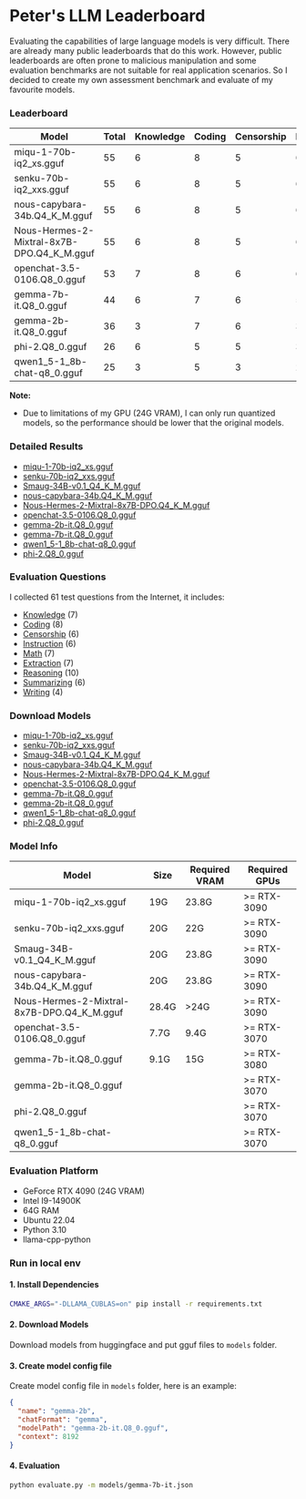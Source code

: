 # Peter's LLM Leaderboard

Evaluating the capabilities of large language models is very difficult. There are already many public leaderboards that do this work. However, public leaderboards are often prone to malicious manipulation and some evaluation benchmarks are not suitable for real application scenarios. So I decided to create my own assessment benchmark and evaluate of my favourite models.

### Leaderboard

| Model    | Total | Knowledge | Coding | Censorship | Instruction | Math | Extraction | Reasoning | Summarizing | Writing |
| -------- | ------- | -------- | ------- | -------- | ------- | -------- | ------- | -------- | ------- | ------- |
| miqu-1-70b-iq2_xs.gguf | 55  | 6 | 8 | 5 | 6 | 5 | 7 | 8 | 6 | 4 |
| senku-70b-iq2_xxs.gguf | 55  | 6 | 8 | 5 | 6 | 5 | 7 | 8 | 6 | 4 |
| nous-capybara-34b.Q4_K_M.gguf | 55  | 6 | 8 | 5 | 6 | 5 | 7 | 8 | 6 | 4 |
| Nous-Hermes-2-Mixtral-8x7B-DPO.Q4_K_M.gguf | 55  | 6 | 8 | 5 | 6 | 5 | 7 | 8 | 6 | 4 |
| openchat-3.5-0106.Q8_0.gguf | 53  | 7 | 8 | 6 | 6 | 5 | 7 | 4 | 6 | 3 |
| gemma-7b-it.Q8_0.gguf  | 44  | 6 | 7 | 6 | 5 | 4 | 5 | 2 | 6 | 3 |
| gemma-2b-it.Q8_0.gguf  | 36  | 3 | 7 | 6 | 3 | 2 | 2 | 4 | 6 | 3 |
| phi-2.Q8_0.gguf  | 26  | 6 | 5 | 5 | 3 | 3 | 1 | 2 | 1 | 0 |
| qwen1_5-1_8b-chat-q8_0.gguf  | 25  | 3 | 5 | 3 | 2 | 1 | 5 | 2 | 2 | 2 |

**Note:** 

* Due to limitations of my GPU (24G VRAM), I can only run quantized models, so the performance should be lower that the original models.

### Detailed Results

* [miqu-1-70b-iq2_xs.gguf](./results/miqu-1-70b.md)
* [senku-70b-iq2_xxs.gguf](./results/senku-70b.md)
* [Smaug-34B-v0.1_Q4_K_M.gguf](./results/smaug-34b-v0.1.md)
* [nous-capybara-34b.Q4_K_M.gguf](./results/nous-capybara-34b.md)
* [Nous-Hermes-2-Mixtral-8x7B-DPO.Q4_K_M.gguf](results/Nous-Hermes-2-Mixtral-8x7B-DPO.md)
* [openchat-3.5-0106.Q8_0.gguf](./results/openchat.md)
* [gemma-2b-it.Q8_0.gguf](./results/gemma-2b.md)
* [gemma-7b-it.Q8_0.gguf](./results/gemma-7b.md)
* [qwen1_5-1_8b-chat-q8_0.gguf](./results/qwen-1.5-1.8B.md)
* [phi-2.Q8_0.gguf](./results/phi-2.csv)

### Evaluation Questions

I collected 61 test questions from the Internet,  it includes:

* [Knowledge](questions/knowledge.md) (7)
* [Coding](questions/coding.md) (8)
* [Censorship](questions/censorship.md) (6)
* [Instruction](questions/instruction.md) (6)
* [Math](questions/math.md) (7)
* [Extraction](questions/extraction.md) (7)
* [Reasoning](questions/reasoning.md) (10)
* [Summarizing](questions/summarizing.md) (6)
* [Writing](questions/writing.md) (4)

### Download Models

* [miqu-1-70b-iq2_xs.gguf](https://huggingface.co/Nexesenex/MIstral-QUantized-70b_Miqu-1-70b-iMat.GGUF)
* [senku-70b-iq2_xxs.gguf](https://huggingface.co/dranger003/Senku-70B-iMat.GGUF)
* [Smaug-34B-v0.1_Q4_K_M.gguf](https://huggingface.co/nold/Smaug-34B-v0.1-GGUF)
* [nous-capybara-34b.Q4_K_M.gguf](https://huggingface.co/TheBloke/Nous-Capybara-34B-GGUF)
* [Nous-Hermes-2-Mixtral-8x7B-DPO.Q4_K_M.gguf](https://huggingface.co/TheBloke/Nous-Hermes-2-Mixtral-8x7B-DPO-GGUF)
* [openchat-3.5-0106.Q8_0.gguf](https://huggingface.co/TheBloke/openchat-3.5-1210-GGUF)
* [gemma-7b-it.Q8_0.gguf](https://huggingface.co/MaziyarPanahi/gemma-7b-it-GGUF)
* [gemma-2b-it.Q8_0.gguf](https://huggingface.co/brittlewis12/gemma-2b-it-GGUF)
* [qwen1_5-1_8b-chat-q8_0.gguf](https://huggingface.co/Qwen/Qwen1.5-1.8B-Chat-GGUF)
* [phi-2.Q8_0.gguf](https://huggingface.co/TheBloke/phi-2-GGUF)

### Model Info

| Model    | Size | Required VRAM | Required GPUs |
| -------- | ------- | ------- | -------- |
| miqu-1-70b-iq2_xs.gguf | 19G | 23.8G  | >= RTX-3090 |
| senku-70b-iq2_xxs.gguf| 20G | 22G  | >= RTX-3090 |
| Smaug-34B-v0.1_Q4_K_M.gguf | 20G | 23.8G  | >= RTX-3090 |
| nous-capybara-34b.Q4_K_M.gguf | 20G | 23.8G  | >= RTX-3090 |
| Nous-Hermes-2-Mixtral-8x7B-DPO.Q4_K_M.gguf | 28.4G | >24G  | >= RTX-3090 |
| openchat-3.5-0106.Q8_0.gguf | 7.7G | 9.4G | >= RTX-3070 |
| gemma-7b-it.Q8_0.gguf | 9.1G | 15G | >= RTX-3080 |
| gemma-2b-it.Q8_0.gguf |  |  | >= RTX-3070 |
| phi-2.Q8_0.gguf  |  |  | >= RTX-3070  |
| qwen1_5-1_8b-chat-q8_0.gguf  |  |  | >= RTX-3070 |


### Evaluation Platform

* GeForce RTX 4090 (24G VRAM)
* Intel I9-14900K 
* 64G RAM
* Ubuntu 22.04
* Python 3.10
* llama-cpp-python


### Run in local env

#### 1. Install Dependencies

```bash
CMAKE_ARGS="-DLLAMA_CUBLAS=on" pip install -r requirements.txt
```

#### 2. Download Models

Download models from huggingface and put gguf files to `models` folder.

#### 3. Create model config file

Create model config file in `models` folder, here is an example:
``` json
{
  "name": "gemma-2b",
  "chatFormat": "gemma",
  "modelPath": "gemma-2b-it.Q8_0.gguf",
  "context": 8192
}
```

#### 4. Evaluation
```bash
python evaluate.py -m models/gemma-7b-it.json
```
